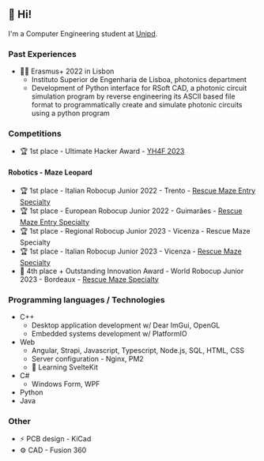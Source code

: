 ## 👋 Hi!

I'm a Computer Engineering student at [Unipd](https://www.unipd.it/en/).

### Past Experiences
- 🧑‍💻 Erasmus+ 2022 in Lisbon
  - Instituto Superior de Engenharia de Lisboa, photonics department
  - Development of Python interface for RSoft CAD, a photonic circuit simulation program by reverse engineering its ASCII based file format to programmatically create and simulate photonic circuits using a python program

### Competitions
- 🏆 1st place - Ultimate Hacker Award - [YH4F 2023](https://fsfe.org/news/2023/news-20231017-01.en.html)
#### Robotics - Maze Leopard
- 🏆 1st place - Italian Robocup Junior 2022 - Trento - [Rescue Maze Entry Specialty](https://www.facebook.com/Venetorientaleinformazione/photos/a.134389604626146/878717740193325/)
- 🏆 1st place - European Robocup Junior 2022 - Guimarães - [Rescue Maze Entry Specialty](https://www.facebook.com/Venetorientaleinformazione/photos/a.134389604626146/908532157211883/?type=3)
- 🏆 1st place - Regional Robocup Junior 2023 - Vicenza - Rescue Maze Specialty
- 🏆 1st place - Italian Robocup Junior 2023 - Vicenza - [Rescue Maze Specialty](https://voitg.net/2023/04/san-dona-bottino-di-premi-per-gli-studenti-dellitis-volterra-al-robocupjunior)
- 🏅 4th place + Outstanding Innovation Award - World Robocup Junior 2023 - Bordeaux - [Rescue Maze Specialty](https://rescue.rcj.cloud/events/2023/RoboCup2023/award)

### Programming languages / Technologies
- C++
  - Desktop application development w/ Dear ImGui, OpenGL
  - Embedded systems development w/ PlatformIO
- Web
  - Angular, Strapi, Javascript, Typescript, Node.js, SQL, HTML, CSS
  - Server configuration - Nginx, PM2
  - 📖 Learning SvelteKit
- C#
  - Windows Form, WPF
- Python
- Java

### Other
- ⚡ PCB design - KiCad
- ⚙ CAD - Fusion 360
